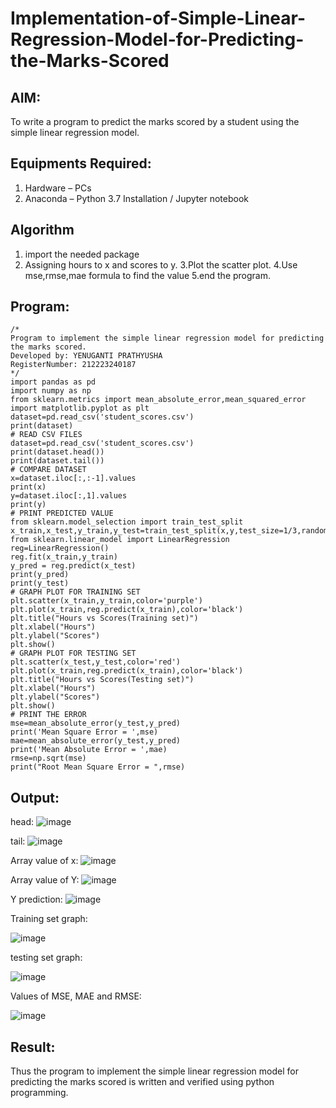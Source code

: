 # Implementation-of-Simple-Linear-Regression-Model-for-Predicting-the-Marks-Scored

## AIM:
To write a program to predict the marks scored by a student using the simple linear regression model.

## Equipments Required:
1. Hardware – PCs
2. Anaconda – Python 3.7 Installation / Jupyter notebook

## Algorithm
1. import the needed package
2. Assigning hours to x and scores to y.
3.Plot the scatter plot.
4.Use mse,rmse,mae formula to find the value
5.end the program.

## Program:
```
/*
Program to implement the simple linear regression model for predicting the marks scored.
Developed by: YENUGANTI PRATHYUSHA
RegisterNumber: 212223240187 
*/
import pandas as pd
import numpy as np
from sklearn.metrics import mean_absolute_error,mean_squared_error
import matplotlib.pyplot as plt
dataset=pd.read_csv('student_scores.csv')
print(dataset)
# READ CSV FILES
dataset=pd.read_csv('student_scores.csv')
print(dataset.head())
print(dataset.tail())
# COMPARE DATASET
x=dataset.iloc[:,:-1].values
print(x)
y=dataset.iloc[:,1].values
print(y)
# PRINT PREDICTED VALUE
from sklearn.model_selection import train_test_split
x_train,x_test,y_train,y_test=train_test_split(x,y,test_size=1/3,random_state=0)
from sklearn.linear_model import LinearRegression
reg=LinearRegression()
reg.fit(x_train,y_train)
y_pred = reg.predict(x_test)
print(y_pred)
print(y_test)
# GRAPH PLOT FOR TRAINING SET
plt.scatter(x_train,y_train,color='purple')
plt.plot(x_train,reg.predict(x_train),color='black')
plt.title("Hours vs Scores(Training set)")
plt.xlabel("Hours")
plt.ylabel("Scores")
plt.show()
# GRAPH PLOT FOR TESTING SET
plt.scatter(x_test,y_test,color='red')
plt.plot(x_train,reg.predict(x_train),color='black')
plt.title("Hours vs Scores(Testing set)")
plt.xlabel("Hours")
plt.ylabel("Scores")
plt.show()
# PRINT THE ERROR
mse=mean_absolute_error(y_test,y_pred)
print('Mean Square Error = ',mse)
mae=mean_absolute_error(y_test,y_pred)
print('Mean Absolute Error = ',mae)
rmse=np.sqrt(mse)
print("Root Mean Square Error = ",rmse)
```

## Output:
head:
![image](https://github.com/user-attachments/assets/fce490e4-d40d-43c8-8b04-dd41c3308c26)

 tail:
![image](https://github.com/user-attachments/assets/131e5799-e798-43e5-bccb-6e7c69e7fcca)

Array value of x:
![image](https://github.com/user-attachments/assets/235dcd38-07e9-4456-890e-ae3549b6cc7f)

Array value of Y:
![image](https://github.com/user-attachments/assets/55d93109-0e77-4120-95ba-88aa30f54418)

Y prediction:
![image](https://github.com/user-attachments/assets/11d73075-8da5-4cf9-be94-ff460e216a9d)

Training set graph:

![image](https://github.com/user-attachments/assets/86456f15-e8ce-45ad-98ba-475648531fbe)

testing set graph:

![image](https://github.com/user-attachments/assets/b709f4c4-e4cd-41ef-bf67-5f7e1f346a73)

Values of MSE, MAE and RMSE:

![image](https://github.com/user-attachments/assets/4deea0da-68d1-49c2-b962-09d1815ac96d)

## Result:
Thus the program to implement the simple linear regression model for predicting the marks scored is written and verified using python programming.
